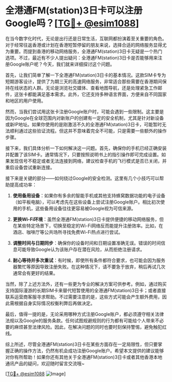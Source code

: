 # 全港通FM(station)3日卡可以注册Google吗？[[TG💪+ @esim1088](https://t.me/s/esim1088)]

在当今数字化时代，无论是出行还是日常生活，互联网都扮演着至关重要的角色。对于经常往返香港或计划在香港短暂停留的朋友来说，选择合适的网络服务显得尤为重要。而提到香港的移动网络服务，全港通FM(station)3日卡无疑是一个热门选项。不过，最近有不少人提出疑问：全港通FM(station)3日卡是否能够用来注册Google账户呢？今天，我们就来详细探讨这个问题。

首先，让我们简单了解一下全港通FM(station)3日卡的基本情况。这款SIM卡专为短期游客设计，提供了为期三天的高速网络服务，非常适合那些需要在香港期间保持在线状态的人群。无论是浏览社交媒体、查看地图导航，还是处理紧急工作邮件，这张卡都能满足基本需求。此外，它还支持多种语言界面，方便来自不同国家和地区的用户使用。

然而，当我们尝试用这张卡注册Google账户时，可能会遇到一些限制。这主要是因为Google在全球范围内对新账户的创建有一定的安全机制，尤其是针对新设备或新IP地址。如果你使用的是刚激活不久的全港通FM(station)3日卡，可能暂时无法顺利通过这些验证流程。但这并不意味着完全不可能，只是需要一些额外的操作步骤。

接下来，我们具体分析一下如何解决这一问题。首先，确保你的手机已经正确安装并配置了该SIM卡。通常情况下，只要按照说明书上的指引操作即可完成设置。如果发现信号不稳定或者无法连接到网络，建议检查手机的飞行模式是否已关闭，并重启设备尝试重新连接。

接下来是关键的部分——如何绕过Google的安全检测。这里有几个小技巧可以帮助提高成功率：

1. **使用备用设备**：如果你有多余的智能手机或其他支持蜂窝数据功能的电子设备（如平板电脑），可以考虑先在这些设备上尝试注册Google账户。相比初次使用的手机，这些备用设备往往更容易被Google视为可信来源。
   
2. **更换Wi-Fi环境**：虽然全港通FM(station)3日卡提供便捷的移动网络服务，但在某些特定场景下，切换至稳定的Wi-Fi网络反而能提升注册效率。比如，在酒店、咖啡厅等公共场所寻找免费Wi-Fi热点进行尝试。

3. **调整时间与日期同步**：确保你的设备时间和日期设置准确无误。错误的时间信息可能导致Google认为该账户存在潜在风险，从而拒绝注册请求。

4. **耐心等待并多次重试**：有时候，即使所有条件都符合要求，也可能会因为服务器繁忙等原因导致注册失败。在这种情况下，请不要急于放弃，稍后再试几次通常会有更好的结果。

当然，除了上述方法外，还有一些更为专业的解决方案可供参考。例如，通过购买支持国际漫游的长期SIM卡来替代短暂使用的全港通FM(station)3日卡；或者直接联系运营商客服寻求帮助。不过需要注意的是，这些方式可能会产生额外费用，因此需根据自身实际情况权衡利弊后再做决定。

最后，值得一提的是，无论采用哪种方式注册Google账户，都必须遵守相关法律法规以及Google的服务条款。任何试图规避规则的行为都有可能给个人带来不必要的麻烦甚至法律风险。因此，在解决问题的同时也要时刻保持警惕，避免触犯红线。

综上所述，尽管全港通FM(station)3日卡在某些方面存在一定局限性，但只要掌握正确的操作方法，仍然有机会成功注册Google账户。希望本文提供的建议能够对你有所帮助！如果你还有其他关于全港通FM(station)3日卡或者其他香港本地通讯产品的疑问，欢迎随时留言交流哦~

[[TG💪+ @esim1088](https://t.me/s/esim1088) ![Image](https://i.postimg.cc/4NQfJmqS/Snipaste-2025-05-13-00-14-12.png)]